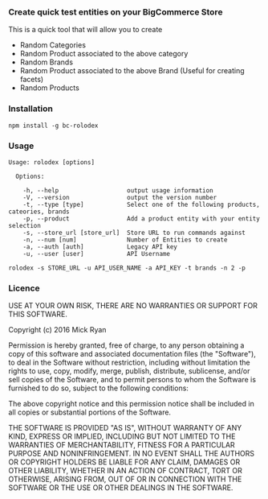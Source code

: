 ### Create quick test entities on your BigCommerce Store
This is a quick tool that will allow you to create
* Random Categories
* Random Product associated to the above category
* Random Brands
* Random Product associated to the above Brand (Useful for creating facets)
* Random Products

### Installation
`npm install -g bc-rolodex`

### Usage
```
Usage: rolodex [options]

  Options:

    -h, --help                   output usage information
    -V, --version                output the version number
    -t, --type [type]            Select one of the following products, cateories, brands
    -p, --product                Add a product entity with your entity selection
    -s, --store_url [store_url]  Store URL to run commands against
    -n, --num [num]              Number of Entities to create
    -a, --auth [auth]            Legacy API key
    -u, --user [user]            API Username
```

`rolodex -s STORE_URL -u API_USER_NAME -a API_KEY -t brands -n 2 -p`

### Licence

USE AT YOUR OWN RISK, THERE ARE NO WARRANTIES OR SUPPORT FOR THIS SOFTWARE.

Copyright (c) 2016 Mick Ryan


Permission is hereby granted, free of charge, to any person obtaining a copy of this software and associated documentation files (the "Software"), to deal in the Software without restriction, including without limitation the rights to use, copy, modify, merge, publish, distribute, sublicense, and/or sell copies of the Software, and to permit persons to whom the Software is furnished to do so, subject to the following conditions:

The above copyright notice and this permission notice shall be included in all copies or substantial portions of the Software.

THE SOFTWARE IS PROVIDED "AS IS", WITHOUT WARRANTY OF ANY KIND, EXPRESS OR IMPLIED, INCLUDING BUT NOT LIMITED TO THE WARRANTIES OF MERCHANTABILITY, FITNESS FOR A PARTICULAR PURPOSE AND NONINFRINGEMENT. IN NO EVENT SHALL THE AUTHORS OR COPYRIGHT HOLDERS BE LIABLE FOR ANY CLAIM, DAMAGES OR OTHER LIABILITY, WHETHER IN AN ACTION OF CONTRACT, TORT OR OTHERWISE, ARISING FROM, OUT OF OR IN CONNECTION WITH THE SOFTWARE OR THE USE OR OTHER DEALINGS IN THE SOFTWARE.
